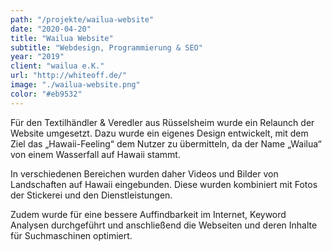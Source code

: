 ```yaml
---
path: "/projekte/wailua-website"
date: "2020-04-20"
title: "Wailua Website"
subtitle: "Webdesign, Programmierung & SEO"
year: "2019"
client: "wailua e.K."
url: "http://whiteoff.de/"
image: "./wailua-website.png"
color: "#eb9532"
---
```


Für den Textilhändler & Veredler aus Rüsselsheim wurde ein Relaunch der Website umgesetzt. Dazu wurde ein eigenes Design entwickelt, mit dem Ziel das „Hawaii-Feeling“ dem Nutzer zu übermitteln, da der Name „Wailua“ von einem Wasserfall auf Hawaii stammt.

In verschiedenen Bereichen wurden daher Videos und Bilder von Landschaften auf Hawaii eingebunden. Diese wurden kombiniert mit Fotos der Stickerei und den Dienstleistungen.

Zudem wurde für eine bessere Auffindbarkeit im Internet, Keyword Analysen durchgeführt und anschließend die Webseiten und deren Inhalte für Suchmaschinen optimiert.
